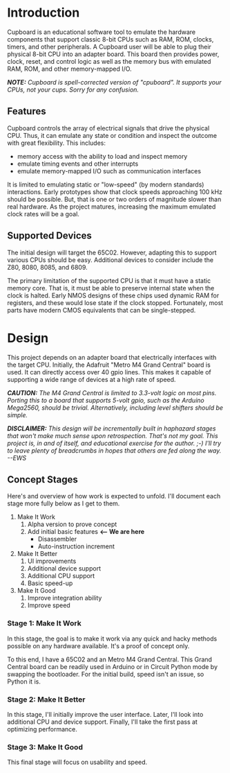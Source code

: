 # Introduction

Cupboard is an educational software tool to emulate the hardware components that support classic 8-bit CPUs such as RAM, ROM, clocks, timers, and other peripherals. A Cupboard user will be able to plug their physical 8-bit CPU into an adapter board. This board then provides power, clock, reset, and control logic as well as the memory bus with emulated RAM, ROM, and other memory-mapped I/O.

___NOTE:___  _Cupboard is spell-corrected version of "cpuboard". It supports your CPUs, not your cups. Sorry for any confusion._

## Features

Cupboard controls the array of electrical signals that drive the physical CPU. Thus, it can emulate any state or condition and inspect the outcome with great flexibility. This includes:
  * memory access with the ability to load and inspect memory
  * emulate timing events and other interrupts
  * emulate memory-mapped I/O such as communication interfaces

It is limited to emulating static or "low-speed" (by modern standards) interactions. Early prototypes show that clock speeds approaching 100 kHz should be possible. But, that is one or two orders of magnitude slower than real hardware. As the project matures, increasing the maximum emulated clock rates will be a goal.

## Supported Devices

The initial design will target the 65C02. However, adapting this to support various CPUs should be easy. Additional devices to consider include the Z80, 8080, 8085, and 6809.

The primary limitation of the supported CPU is that it must have a static memory core. That is, it must be able to preserve internal state when the clock is halted. Early NMOS designs of these chips used dynamic RAM for registers, and these would lose state if the clock stopped. Fortunately, most parts have modern CMOS equivalents that can be single-stepped.

# Design

This project depends on an adapter board that electrically interfaces with the target CPU. Initially, the Adafruit "Metro M4 Grand Central" board is used. It can directly access over 40 gpio lines. This makes it capable of supporting a wide range of devices at a high rate of speed.

___CAUTION:___  _The M4 Grand Central is limited to 3.3-volt logic on most pins. Porting this to a board that supports 5-volt gpio, such as the Arduino Mega2560, should be trivial. Alternatively, including level shifters should be simple._

___DISCLAIMER:___  _This design will be incrementally built in haphazard stages that won't make much sense upon retrospection. That's not my goal. This project is, in and of itself, and educational exercise for the author.  ;-)  I'll try to leave plenty of breadcrumbs in hopes that others are fed along the way. --EWS_

## Concept Stages

Here's and overview of how work is expected to unfold.  I'll document each stage more fully below as I get to them.
  1. Make It Work
     1. Alpha version to prove concept
     1. Add initial basic features  __<-- We are here__
        * Disassembler
        * Auto-instruction increment
  1. Make It Better
     1. UI improvements
     1. Additional device support
     1. Additional CPU support
     1. Basic speed-up
  1. Make It Good
     1. Improve integration ability
     1. Improve speed

### Stage 1: Make It Work

In this stage, the goal is to make it work via any quick and hacky methods possible on any hardware available. It's a proof of concept only.

To this end, I have a 65C02 and an Metro M4 Grand Central. This Grand Central board can be readily used in Arduino or in Circuit Python mode by swapping the bootloader. For the initial build, speed isn't an issue, so Python it is.

### Stage 2: Make It Better

In this stage, I'll initially improve the user interface. Later, I'll look into additional CPU and device support. Finally, I'll take the first pass at optimizing performance.

### Stage 3: Make It Good

This final stage will focus on usability and speed.
